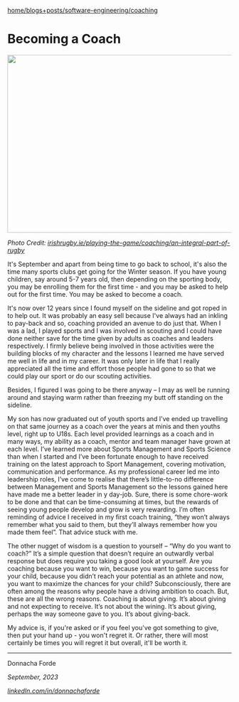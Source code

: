 
[//]: # (Navigation bread crumbs)

[home/](https://donnachaforde.github.io)[blogs+posts/](https://donnachaforde.github.io/blogs+posts/)[software-engineering/](https://donnachaforde.github.io/blogs+posts/software-engineering/)[coaching](https://donnachaforde.github.io/blogs+posts/software-engineering/coach-volunteering/coach-volunteering)



# Becoming a Coach


<img src="https://d19fc3vd0ojo3m.cloudfront.net/irfu/wp-content/uploads/2021/12/18220208/inpho_01924033-1248x810.jpg" width="600" height="400" />

_Photo Credit: [irishrugby.ie/playing-the-game/coaching/an-integral-part-of-rugby](https://www.irishrugby.ie/playing-the-game/coaching/an-integral-part-of-rugby/)_




It's September and apart from being time to go back to school, it's also the time many sports clubs get going for the Winter season. If you have young children, say around 5-7 years old, then depending on the sporting body, you may be enrolling them for the first time - and you may be asked to help out for the first time. You may be asked to become a coach. 

It's now over 12 years since I found myself on the sideline and got roped in to help out. It was probably an easy sell because I've always had an inkling to pay-back and so, coaching provided an avenue to do just that. When I was a lad, I played sports and I was involved in scouting and I could have done neither save for the time given by adults as coaches and leaders respectively. I firmly believe being involved in those activities were the building blocks of my character and the lessons I learned me have served me well in life and in my career. It was only later in life that I really appreciated all the time and effort those people had gone to so that we could play our sport or do our scouting activities. 

Besides, I figured I was going to be there anyway – I may as well be running around and staying warm rather than freezing my butt off standing on the sideline. 

My son has now graduated out of youth sports and I’ve ended up travelling on that same journey as a coach over the years at minis and then youths level, right up to U18s. Each level provided learnings as a coach and in many ways, my ability as a coach, mentor and team manager have grown at each level. I’ve learned more about Sports Management and Sports Science than when I started and I’ve been fortunate enough to have received training on the latest approach to Sport Management, covering motivation, communication and performance. As my professional career led me into leadership roles, I’ve come to realise that there’s little-to-no difference between Management and Sports Management so the lessons gained here have made me a better leader in y day-job. Sure, there is some chore-work to be done and that can be time-consuming at times, but the rewards of seeing young people develop and grow is very rewarding. I’m often reminding of advice I received in my first coach training, “they won’t always remember what you said to them, but they’ll always remember how you made them feel”. That advice stuck with me. 

The other nugget of wisdom is a question to yourself – “Why do you want to coach?” It’s a simple question that doesn’t require an outwardly verbal response but does require you taking a good look at yourself. Are you coaching because you want to win, because you want to game success for your child, because you didn’t reach your potential as an athlete and now, you want to maximize the chances for your child? Subconsciously, there are often among the reasons why people have a driving ambition to coach. But, these are all the wrong reasons. Coaching is about giving. It’s about giving and not expecting to receive. It’s not about the wining. It’s about giving, perhaps the way someone gave to you. It’s about giving-back. 



My advice is, if you're asked or if you feel you've got something to give, then put your hand up - you won't regret it. Or rather, there will most certainly be times you will regret it but overall, it'll be worth it. 






***
Donnacha Forde

_September, 2023_

_[linkedIn.com/in/donnachaforde](https://www.linkedin.com/in/donnachaforde)_